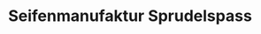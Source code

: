 ---
title: "Seifenmanufaktur Sprudelspass"
url: /taura/seifenmanufaktur-sprudelspass/
shop: Andenken
---